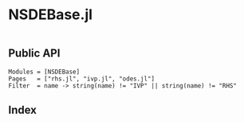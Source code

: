 # NSDEBase.jl

```@contents
```

## Public API

```@autodocs
Modules = [NSDEBase]
Pages   = ["rhs.jl", "ivp.jl", "odes.jl"]
Filter  = name -> string(name) != "IVP" || string(name) != "RHS"
```

## Index

```@index
```

